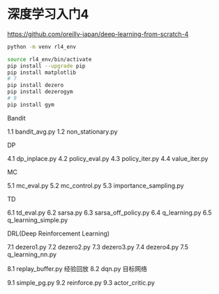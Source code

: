 # 深度学习入门4

<https://github.com/oreilly-japan/deep-learning-from-scratch-4>

```sh
python -m venv rl4_env

source rl4_env/bin/activate
pip install --upgrade pip
pip install matplotlib
# 7
pip install dezero
pip install dezerogym
# 9
pip install gym
```

Bandit

1.1 bandit_avg.py
1.2 non_stationary.py

DP

4.1 dp_inplace.py
4.2 policy_eval.py
4.3 policy_iter.py
4.4 value_iter.py

MC

5.1 mc_eval.py
5.2 mc_control.py
5.3 importance_sampling.py

TD

6.1 td_eval.py
6.2 sarsa.py
6.3 sarsa_off_policy.py
6.4 q_learning.py
6.5 q_learning_simple.py

DRL(Deep Reinforcement Learning)

7.1 dezero1.py
7.2 dezero2.py
7.3 dezero3.py
7.4 dezero4.py
7.5  q_learning_nn.py

8.1 replay_buffer.py 经验回放
8.2 dqn.py 目标网络

9.1 simple_pg.py
9.2 reinforce.py
9.3 actor_critic.py
